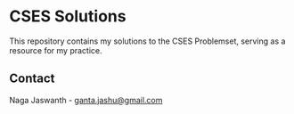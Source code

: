 # CSES Solutions

This repository contains my solutions to the CSES Problemset, serving as a resource for my practice.

## Contact

Naga Jaswanth - [ganta.jashu@gmail.com](mailto:ganta.jashu@gmail.com)
